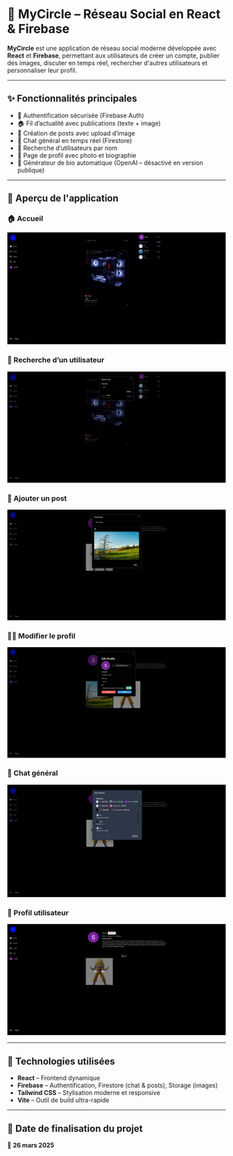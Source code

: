# 📱 MyCircle – Réseau Social en React & Firebase

**MyCircle** est une application de réseau social moderne développée avec **React** et **Firebase**, permettant aux utilisateurs de créer un compte, publier des images, discuter en temps réel, rechercher d'autres utilisateurs et personnaliser leur profil.

---

## ✨ Fonctionnalités principales

- 🔐 Authentification sécurisée (Firebase Auth)
- 🏠 Fil d’actualité avec publications (texte + image)
- 📸 Création de posts avec upload d’image
- 💬 Chat général en temps réel (Firestore)
- 🔎 Recherche d’utilisateurs par nom
- 👤 Page de profil avec photo et biographie
- 🤖 Générateur de bio automatique (OpenAI – désactivé en version publique)

---

## 📸 Aperçu de l'application

### 🏠 Accueil
![Accueil](./screenshots/home.png)

### 🔎 Recherche d’un utilisateur
![Recherche](./screenshots/chercher_utilsateur.png)

### 📝 Ajouter un post
![Post](./screenshots/ajouter_post.png)

### 🧑‍💼 Modifier le profil
![Modifier le profil](./screenshots/edit-profil.png)

### 💬 Chat général
![Chat](./screenshots/chat.png)

### 👤 Profil utilisateur
![Profil utilisateur](./screenshots/profil.png)

---

## 🧰 Technologies utilisées

- **React** – Frontend dynamique
- **Firebase** – Authentification, Firestore (chat & posts), Storage (images)
- **Tailwind CSS** – Stylisation moderne et responsive
- **Vite** – Outil de build ultra-rapide

---

## 📅 Date de finalisation du projet

📆 **26 mars 2025**
